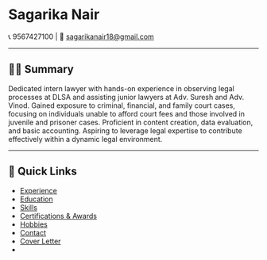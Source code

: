 # Sagarika Nair

📞 9567427100 | 📧 [sagarikanair18@gmail.com](mailto:sagarikanair18@gmail.com)

---

## 👩‍⚖️ Summary
Dedicated intern lawyer with hands-on experience in observing legal processes at DLSA and assisting junior lawyers at Adv. Suresh and Adv. Vinod. Gained exposure to criminal, financial, and family court cases, focusing on individuals unable to afford court fees and those involved in juvenile and prisoner cases. Proficient in content creation, data evaluation, and basic accounting. Aspiring to leverage legal expertise to contribute effectively within a dynamic legal environment.

---

## 📌 Quick Links
- [Experience](experience.md)
- [Education](education.md)
- [Skills](skills.md)
- [Certifications & Awards](certifications.md)
- [Hobbies](hobbies.md)
- [Contact](contact.md)
- [Cover Letter](cover-letter.md)
- 
